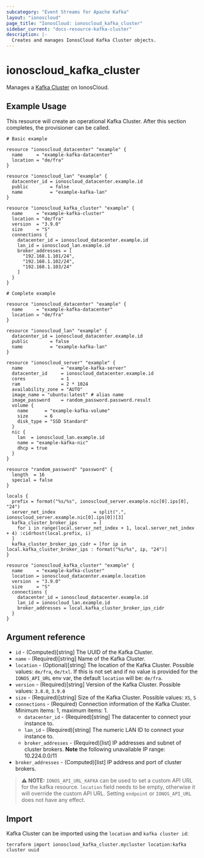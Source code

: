 ```yaml
---
subcategory: "Event Streams for Apache Kafka"
layout: "ionoscloud"
page_title: "IonosCloud: ionoscloud_kafka_cluster"
sidebar_current: "docs-resource-kafka-cluster"
description: |-
  Creates and manages IonosCloud Kafka Cluster objects.
---
```


# ionoscloud_kafka_cluster

Manages a [Kafka Cluster](https://docs.ionos.com/cloud/data-analytics/kafka/overview) on IonosCloud.

## Example Usage

This resource will create an operational Kafka Cluster. After this section completes, the provisioner can be called.

```hcl
# Basic example

resource "ionoscloud_datacenter" "example" {
  name     = "example-kafka-datacenter"
  location = "de/fra"
}

resource "ionoscloud_lan" "example" {
  datacenter_id = ionoscloud_datacenter.example.id
  public        = false
  name          = "example-kafka-lan"
}

resource "ionoscloud_kafka_cluster" "example" {
  name     = "example-kafka-cluster"
  location = "de/fra"
  version  = "3.9.0"
  size     = "S"
  connections {
    datacenter_id = ionoscloud_datacenter.example.id
    lan_id = ionoscloud_lan.example.id
    broker_addresses = [
      "192.168.1.101/24",
      "192.168.1.102/24",
      "192.168.1.103/24"
    ]
  }
}
```

```hcl
# Complete example

resource "ionoscloud_datacenter" "example" {
  name     = "example-kafka-datacenter"
  location = "de/fra"
}

resource "ionoscloud_lan" "example" {
  datacenter_id = ionoscloud_datacenter.example.id
  public        = false
  name          = "example-kafka-lan"
}

resource "ionoscloud_server" "example" {
  name              = "example-kafka-server"
  datacenter_id     = ionoscloud_datacenter.example.id
  cores             = 1
  ram               = 2 * 1024
  availability_zone = "AUTO"
  image_name = "ubuntu:latest" # alias name
  image_password    = random_password.password.result
  volume {
    name      = "example-kafka-volume"
    size      = 6
    disk_type = "SSD Standard"
  }
  nic {
    lan  = ionoscloud_lan.example.id
    name = "example-kafka-nic"
    dhcp = true
  }
}

resource "random_password" "password" {
  length  = 16
  special = false
}

locals {
  prefix = format("%s/%s", ionoscloud_server.example.nic[0].ips[0], "24")
  server_net_index              = split(".", ionoscloud_server.example.nic[0].ips[0])[3]
  kafka_cluster_broker_ips      = [
    for i in range(local.server_net_index + 1, local.server_net_index + 4) :cidrhost(local.prefix, i)
  ]
  kafka_cluster_broker_ips_cidr = [for ip in local.kafka_cluster_broker_ips : format("%s/%s", ip, "24")]
}

resource "ionoscloud_kafka_cluster" "example" {
  name     = "example-kafka-cluster"
  location = ionoscloud_datacenter.example.location
  version  = "3.9.0"
  size     = "S"
  connections {
    datacenter_id = ionoscloud_datacenter.example.id
    lan_id = ionoscloud_lan.example.id
    broker_addresses = local.kafka_cluster_broker_ips_cidr
  }
}
```

## Argument reference

* `id` - (Computed)[string] The UUID of the Kafka Cluster.
* `name` - (Required)[string] Name of the Kafka Cluster.
* `location` - (Optional)[string] The location of the Kafka Cluster. Possible values: `de/fra`, `de/txl`. If this is not set and if no value is provided for the `IONOS_API_URL` env var, the default `location` will be: `de/fra`.
* `version` - (Required)[string] Version of the Kafka Cluster. Possible values: `3.8.0`, `3.9.0`
* `size` - (Required)[string] Size of the Kafka Cluster. Possible values: `XS`, `S`
* `connections` - (Required) Connection information of the Kafka Cluster. Minimum items: 1, maximum items: 1.
    * `datacenter_id` - (Required)[string] The datacenter to connect your instance to.
    * `lan_id` - (Required)[string] The numeric LAN ID to connect your instance to.
    * `broker_addresses` - (Required)[list] IP addresses and subnet of cluster brokers. **Note** the following
      unavailable IP range: 10.224.0.0/11
* `broker_addresses` - (Computed)[list] IP address and port of cluster brokers.

> **⚠ NOTE:** `IONOS_API_URL_KAFKA` can be used to set a custom API URL for the kafka resource. `location` field needs to be empty, otherwise it will override the custom API URL. Setting `endpoint` or `IONOS_API_URL` does not have any effect.


## Import

Kafka Cluster can be imported using the `location` and `kafka cluster id`:

```shell
terraform import ionoscloud_kafka_cluster.mycluster location:kafka cluster uuid
```
